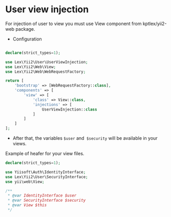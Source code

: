 # User view injection

For injection of user to view you must use View component from kptlex/yii2-web package.

* Configuration

```php

declare(strict_types=1);

use Lex\Yii2\User\UserViewInjection;
use Lex\Yii2\Web\View;
use Lex\Yii2\Web\WebRequestFactory;

return [
    'bootstrap' => [WebRequestFactory::class],
    'components' => [
        'view' => [
            'class' => View::class,
            'injections' => [
                UserViewInjection::class
            ]
        ]
    ]
];
```

* After that, the variables `$user` and` $security` will be available in your views.

Example of heafer for your view files.

```php
declare(strict_types=1);

use Yiisoft\Auth\IdentityInterface;
use Lex\Yii2\User\SecurityInterface;
use yii\web\View;

/**
 * @var IdentityInterface $user
 * @var SecurityInterface $security
 * @var View $this
 */
```